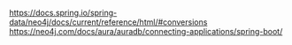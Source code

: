 https://docs.spring.io/spring-data/neo4j/docs/current/reference/html/#conversions
https://neo4j.com/docs/aura/auradb/connecting-applications/spring-boot/
